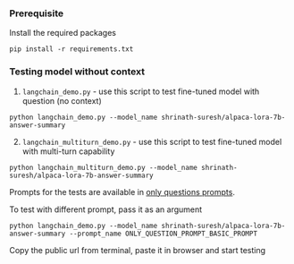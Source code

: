 ### Prerequisite

Install the required packages

```
pip install -r requirements.txt
```


### Testing model without context

1. `langchain_demo.py` - use this script to test fine-tuned model with question (no context)

```
python langchain_demo.py --model_name shrinath-suresh/alpaca-lora-7b-answer-summary
```

2. `langchain_multiturn_demo.py` - use this script to test fine-tuned model with multi-turn capability

```
python langchain_multiturn_demo.py --model_name shrinath-suresh/alpaca-lora-7b-answer-summary
```

Prompts for the tests are available in [only questions prompts](only_question_prompts.json).

To test with different prompt, pass it as an argument

```
python langchain_demo.py --model_name shrinath-suresh/alpaca-lora-7b-answer-summary --prompt_name ONLY_QUESTION_PROMPT_BASIC_PROMPT
```

Copy the public url from terminal, paste it in browser and start testing
